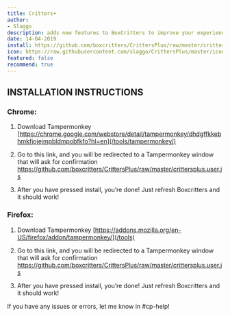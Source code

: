 ```yaml
---
title: Critters+
author:
- Slaggo
description: adds new features to BoxCritters to improve your experience!
date: 14-04-2019
install: https://github.com/boxcritters/CrittersPlus/raw/master/crittersplus.user.js
icon: https://raw.githubusercontent.com/slaggo/CrittersPlus/master/icon.png
featured: false
recommend: true
---
```

## INSTALLATION INSTRUCTIONS

### Chrome:

1) Download Tampermonkey [https://chrome.google.com/webstore/detail/tampermonkey/dhdgffkkebhmkfjojejmpbldmpobfkfo?hl=en](/tools/tampermonkey/)

2) Go to this link, and you will be redirected to a Tampermonkey window that will ask for confirmation <https://github.com/boxcritters/CrittersPlus/raw/master/crittersplus.user.js>

3) After you have pressed install, you’re done! Just refresh Boxcritters and it should work!


### Firefox:

1) Download Tampermonkey [https://addons.mozilla.org/en-US/firefox/addon/tampermonkey/](/tools)

2) Go to this link, and you will be redirected to a Tampermonkey window that will ask for confirmation <https://github.com/boxcritters/CrittersPlus/raw/master/crittersplus.user.js>

3) After you have pressed install, you’re done! Just refresh Boxcritters and it should work!


If you have any issues or errors, let me know in #cp-help!
